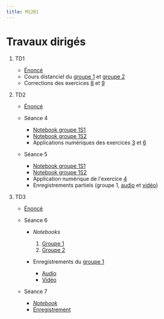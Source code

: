 ```yaml
---
title: M1201
---
```


# Travaux dirigés

1. TD1

	- [Énoncé](td1.pdf)
	- Cours distanciel du [groupe 1](td1-correction2.pdf) et [groupe 2](td1-correction1.pdf)
	- Corrections des exercices [8](1/8.pdf) et [9](1/9.pdf)

1. TD2

	- [Énoncé](td2.pdf)
	- Séance 4

		* [Notebook groupe 1S1](2/20201102_1S1.pdf)
		* [Notebook groupe 1S2](2/20201102_1S2.pdf)
		* Applications numériques des exercices [3](2/3.html) et [6](2/6.html)

	- Séance 5

		* [Notebook groupe 1S1](2/20201104_1S1.pdf)
		* [Notebook groupe 1S2](2/20201104_1S2.pdf)
		* Application numérique de l'exercice [4](2/4.html)
		* Enregistrements partiels (groupe 1, [audio](https://filesender.renater.fr/download.php?token=de107526-e9b0-4c23-8423-918dcbed44db&files_ids=2838013) et [vidéo](https://filesender.renater.fr/download.php?token=de107526-e9b0-4c23-8423-918dcbed44db&files_ids=2838014))

1. TD3

	* [Énoncé](td3.pdf)
	* Séance 6

		* *Notebooks*

			1. [Groupe 1](3/20201109_1S1.pdf)
			1. [Groupe 2](3/20201109_1S2.pdf)

		* Enregistrements du [groupe 1](https://filesender.renater.fr/?s=download&token=746dd78e-1ea4-44be-826e-6519b06153e5)

			- [Audio](https://filesender.renater.fr/download.php?token=746dd78e-1ea4-44be-826e-6519b06153e5&files_ids=2904718)
			- [Vidéo](https://filesender.renater.fr/download.php?token=746dd78e-1ea4-44be-826e-6519b06153e5&files_ids=2904719)

	* Séance 7

		* [*Notebook*](3/20201116.pdf)
		* [Enregistrement](https://filesender.renater.fr/?s=download&token=862c7e06-e310-4c96-92c8-a68066f20e48)


